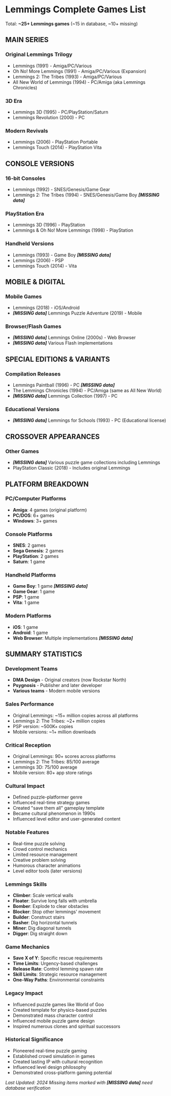 # Lemmings Complete Games List

Total: **~25+ Lemmings games** (~15 in database, ~10+ missing)

## MAIN SERIES

### Original Lemmings Trilogy
- Lemmings (1991) - Amiga/PC/Various
- Oh No! More Lemmings (1991) - Amiga/PC/Various (Expansion)
- Lemmings 2: The Tribes (1993) - Amiga/PC/Various
- All New World of Lemmings (1994) - PC/Amiga (aka Lemmings Chronicles)

### 3D Era
- Lemmings 3D (1995) - PC/PlayStation/Saturn
- Lemmings Revolution (2000) - PC

### Modern Revivals
- Lemmings (2006) - PlayStation Portable
- Lemmings Touch (2014) - PlayStation Vita

## CONSOLE VERSIONS

### 16-bit Consoles
- Lemmings (1992) - SNES/Genesis/Game Gear
- Lemmings 2: The Tribes (1994) - SNES/Genesis/Game Boy ***[MISSING data]***

### PlayStation Era
- Lemmings 3D (1996) - PlayStation
- Lemmings & Oh No! More Lemmings (1998) - PlayStation

### Handheld Versions
- Lemmings (1993) - Game Boy ***[MISSING data]***
- Lemmings (2006) - PSP
- Lemmings Touch (2014) - Vita

## MOBILE & DIGITAL

### Mobile Games
- Lemmings (2018) - iOS/Android
- ***[MISSING data]*** Lemmings Puzzle Adventure (2019) - Mobile

### Browser/Flash Games
- ***[MISSING data]*** Lemmings Online (2000s) - Web Browser
- ***[MISSING data]*** Various Flash implementations

## SPECIAL EDITIONS & VARIANTS

### Compilation Releases
- Lemmings Paintball (1996) - PC ***[MISSING data]***
- The Lemmings Chronicles (1994) - PC/Amiga (same as All New World)
- ***[MISSING data]*** Lemmings Collection (1997) - PC

### Educational Versions
- ***[MISSING data]*** Lemmings for Schools (1993) - PC (Educational license)

## CROSSOVER APPEARANCES

### Other Games
- ***[MISSING data]*** Various puzzle game collections including Lemmings
- PlayStation Classic (2018) - Includes original Lemmings

## PLATFORM BREAKDOWN

### PC/Computer Platforms
- **Amiga**: 4 games (original platform)
- **PC/DOS**: 6+ games
- **Windows**: 3+ games

### Console Platforms
- **SNES**: 2 games
- **Sega Genesis**: 2 games
- **PlayStation**: 2 games
- **Saturn**: 1 game

### Handheld Platforms
- **Game Boy**: 1 game ***[MISSING data]***
- **Game Gear**: 1 game
- **PSP**: 1 game
- **Vita**: 1 game

### Modern Platforms
- **iOS**: 1 game
- **Android**: 1 game
- **Web Browser**: Multiple implementations ***[MISSING data]***

## SUMMARY STATISTICS

### Development Teams
- **DMA Design** - Original creators (now Rockstar North)
- **Psygnosis** - Publisher and later developer
- **Various teams** - Modern mobile versions

### Sales Performance
- Original Lemmings: ~15+ million copies across all platforms
- Lemmings 2: The Tribes: ~2+ million copies
- PSP version: ~500K+ copies
- Mobile versions: ~1+ million downloads

### Critical Reception
- Original Lemmings: 90+ scores across platforms
- Lemmings 2: The Tribes: 85/100 average
- Lemmings 3D: 75/100 average
- Mobile version: 80+ app store ratings

### Cultural Impact
- Defined puzzle-platformer genre
- Influenced real-time strategy games
- Created "save them all" gameplay template
- Became cultural phenomenon in 1990s
- Influenced level editor and user-generated content

### Notable Features
- Real-time puzzle solving
- Crowd control mechanics
- Limited resource management
- Creative problem solving
- Humorous character animations
- Level editor tools (later versions)

### Lemmings Skills
- **Climber**: Scale vertical walls
- **Floater**: Survive long falls with umbrella
- **Bomber**: Explode to clear obstacles
- **Blocker**: Stop other lemmings' movement
- **Builder**: Construct stairs
- **Basher**: Dig horizontal tunnels
- **Miner**: Dig diagonal tunnels
- **Digger**: Dig straight down

### Game Mechanics
- **Save X of Y**: Specific rescue requirements
- **Time Limits**: Urgency-based challenges
- **Release Rate**: Control lemming spawn rate
- **Skill Limits**: Strategic resource management
- **One-Way Paths**: Environmental constraints

### Legacy Impact
- Influenced puzzle games like World of Goo
- Created template for physics-based puzzles
- Demonstrated mass character control
- Influenced mobile puzzle game design
- Inspired numerous clones and spiritual successors

### Historical Significance
- Pioneered real-time puzzle gaming
- Established crowd simulation in games
- Created lasting IP with cultural recognition
- Influenced level design philosophy
- Demonstrated cross-platform gaming potential

*Last Updated: 2024*
*Missing items marked with ***[MISSING data]*** need database verification*